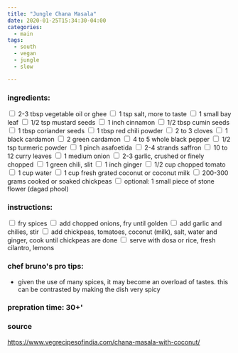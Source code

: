 ```yaml
---
title: "Jungle Chana Masala"
date: 2020-01-25T15:34:30-04:00
categories:
  - main 
tags:
  - south
  - vegan
  - jungle
  - slow

---
```


### ingredients:

<input type="checkbox"> 2-3 tbsp vegetable oil or ghee
<input type="checkbox"> 1 tsp salt, more to taste
<input type="checkbox"> 1 small bay leaf
<input type="checkbox"> 1/2 tsp mustard seeds
<input type="checkbox"> 1 inch cinnamon
<input type="checkbox"> 1/2 tbsp cumin seeds
<input type="checkbox"> 1 tbsp coriander seeds
<input type="checkbox"> 1 tbsp red chili powder
<input type="checkbox"> 2 to 3 cloves
<input type="checkbox"> 1 black cardamon
<input type="checkbox"> 2 green cardamon
<input type="checkbox"> 4 to 5 whole black pepper
<input type="checkbox"> 1/2 tsp turmeric powder
<input type="checkbox"> 1 pinch asafoetida
<input type="checkbox"> 2-4 strands saffron
<input type="checkbox"> 10 to 12 curry leaves
<input type="checkbox"> 1 medium onion 
<input type="checkbox"> 2-3 garlic, crushed or finely chopped
<input type="checkbox"> 1 green chili, slit
<input type="checkbox"> 1 inch ginger 
<input type="checkbox"> 1/2 cup chopped tomato
<input type="checkbox"> 1 cup water
<input type="checkbox"> 1 cup fresh grated coconut or coconut milk
<input type="checkbox"> 200-300 grams cooked or soaked chickpeas
<input type="checkbox"> optional: 1 small piece of stone flower (dagad phool)


### instructions:
<input type="checkbox"> fry spices
<input type="checkbox"> add chopped onions, fry until golden
<input type="checkbox"> add garlic and chilies, stir
<input type="checkbox"> add chickpeas, tomatoes, coconut (milk), salt, water and ginger, cook until chickpeas are done
<input type="checkbox"> serve with dosa or rice, fresh cilantro, lemons



### chef bruno's pro tips:

- given the use of many spices, it may become an overload of tastes. this can be contrasted by making the dish very spicy 

### prepration time: 30+'

### source

https://www.vegrecipesofindia.com/chana-masala-with-coconut/


